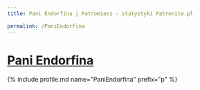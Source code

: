 ```yaml
---
title: Pani Endorfina | Patromierz - statystyki Patronite.pl

permalink: /PaniEndorfina
---
```


# [Pani Endorfina](https://patronite.pl/PaniEndorfina)

{% include profile.md name="PaniEndorfina" prefix="p" %}
